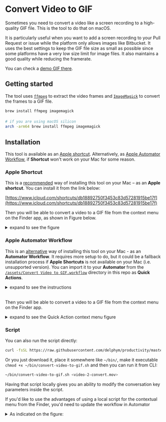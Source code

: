 # Convert Video to GIF

Sometimes you need to convert a video like a screen recording to a high-quality GIF file. This is the tool to do that on macOS.

It is particularly useful when you want to add a screen recording to your Pull Request or issue while the platform only allows images like Bitbucket.
It uses the best settings to keep the GIF file size as small as possible since some platforms have a very low size limit for image files. It also maintains a good quality while reducing the framerate.

You can check a [demo GIF there](https://github.com/friedrith/productivity/assets/4005226/e752691e-03d9-4a2e-9232-71f814e56b3c).

## Getting started

The tool uses [`ffmpeg`](https://ffmpeg.org/) to extract the video frames and [`ImageMagick`](https://imagemagick.org/) to convert the frames to a GIF file.

```bash
brew install ffmpeg imagemagick

# if you are using macOS silicon
arch -arm64 brew install ffmpeg imagemagick
```

## Installation
This tool is available as an [Apple shortcut](#apple-shortcut). Alternatively, as [Apple Automator Workflow](#apple-automator-workflow), if **Shortcut** won't work on your Mac for some reason.

### Apple Shortcut
This is a <ins>recommended</ins> way of installing this tool on your Mac – as an **Apple shortcut**.
You can install it from the link below:

[https://www.icloud.com/shortcuts/db18892750f3453c83d57281915be17f](https://www.icloud.com/shortcuts/db18892750f3453c83d57281915be17f)

Then you will be able to convert a video to a GIF file from the context menu on the Finder app, as shown in Figure below.

<details>
  <summary>expand to see the figure</summary>

  ![convert a video from the context menu](https://github.com/friedrith/productivity/assets/4005226/d9ff32f1-4a83-4409-ba1a-a3bae35df3d5)
</details>

### Apple Automator Workflow
This is an <ins>alternative</ins> way of installing this tool on your Mac - as an **Automator Workflow**. It requires more setup to do, but it could be a fallback installation process if **Apple Shortcuts** is not available on your Mac (i.e. unsupported version).
You can import it to your **Automator** from the
[`/assets/Convert Video to GIF.workflow`](./assets/Convert%20Video%20to%20GIF.workflow/)
directory in this repo as **Quick Actions**.

<details>
  <summary>expand to see the instructions</summary>

  #### Instructions how to import the workflow
  1. Download the `.workflow` directory:
  2. Move the Workflow to the Services Folder:<br>
     To access this directory, they can:
     - Open Finder.
     - Press `Command + Shift + G` and type `~/Library/Services/`.
  3. Enable the Quick Action:
     - Go to `System Preferences` > `Extensions` > `Finder Extensions` or `Services`.
     - Ensure the new workflow is enabled in the list<br>
      ![Finder extension](./assets/Finder_Extension.png)
  #### 4. Use the Quick Action:
  - The workflow will now be available in the Finder’s right-click `Quick Actions` menu for any compatible files.
</details><br>

Then you will be able to convert a video to a GIF file from the context menu on the Finder app.
<details>
  <summary>expand to see the Quick Action context menu figure</summary>

  ![convert a video from the context menu](./assets/Convert_Video_Context_menu.png)
</details>

### Script

You can also run the script directly:

```bash
curl -fsSL https://raw.githubusercontent.com/delphym/productivity/master/convert-video-to-gif.sh | zsh -s -- <video-2-convert.mov>
```

Or you just download it, place it somewhere like `~/bin/`, make it executable `chmod +x ~/bin/convert-video-to-gif.sh` and then you can run it from CLI:
```bash
~/bin/convert-video-to-gif.sh <video-2-convert.mov>
```
Having that script locally gives you an ability to modify the conversation key parameters inside the script.

If you'd like to use the advantages of using a local script for the contextual menu from the Finder, you'd need to update the workflow in Automator
<details>
  <summary>As indicated on the figure:</summary>

  ![Atomator Workflow](./assets/Convert_Video_to_GIF_workflow.png)
</details>